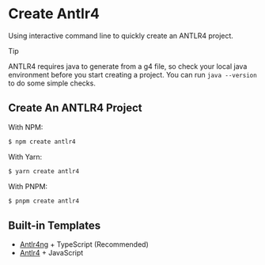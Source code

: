 # Create Antlr4
Using interactive command line to quickly create an ANTLR4 project.

>[!TIP]
>ANTLR4 requires java to generate from a g4 file, so check your local java environment before you start creating a project. You can run `java --version` to do some simple checks.

## Create An ANTLR4 Project
With NPM:

```bash
$ npm create antlr4
```

With Yarn:

```bash
$ yarn create antlr4
```

With PNPM:

```bash
$ pnpm create antlr4
```

## Built-in Templates
+ [Antlr4ng](https://github.com/mike-lischke/antlr4ng) + TypeScript (Recommended)
+ [Antlr4](https://github.com/antlr/antlr4/blob/dev/doc/javascript-target.md) + JavaScript
